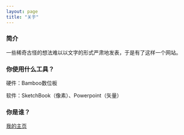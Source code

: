 ```yaml
---
layout: page
title: "关于"
---
```


### 简介

一些稀奇古怪的想法难以以文字的形式严肃地发表，于是有了这样一个网站。




### 你使用什么工具？

硬件：Bamboo数位板

软件：SketchBook（像素）、Powerpoint（矢量）


### 你是谁？


[我的主页](http://chengyichao.info)